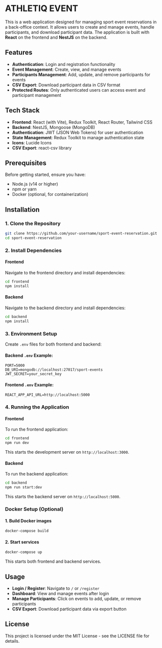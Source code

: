 # ATHLETIQ EVENT

This is a web application designed for managing sport event reservations in a back-office context. It allows users to create and manage events, handle participants, and download participant data. The application is built with **React** on the frontend and **NestJS** on the backend.

## Features

- **Authentication**: Login and registration functionality
- **Event Management**: Create, view, and manage events
- **Participants Management**: Add, update, and remove participants for events
- **CSV Export**: Download participant data in CSV format
- **Protected Routes**: Only authenticated users can access event and participant management

## Tech Stack

- **Frontend**: React (with Vite), Redux Toolkit, React Router, Tailwind CSS
- **Backend**: NestJS, Mongoose (MongoDB)
- **Authentication**: JWT (JSON Web Tokens) for user authentication
- **State Management**: Redux Toolkit to manage authentication state
- **Icons**: Lucide Icons
- **CSV Export**: react-csv library

## Prerequisites

Before getting started, ensure you have:

- Node.js (v14 or higher)
- npm or yarn
- Docker (optional, for containerization)

## Installation

### 1. Clone the Repository

```bash
git clone https://github.com/your-username/sport-event-reservation.git
cd sport-event-reservation
```

### 2. Install Dependencies

#### Frontend
Navigate to the frontend directory and install dependencies:

```bash
cd frontend
npm install
```

#### Backend
Navigate to the backend directory and install dependencies:

```bash
cd backend
npm install
```

### 3. Environment Setup

Create `.env` files for both frontend and backend:

#### Backend `.env` Example:
```
PORT=5000
DB_URI=mongodb://localhost:27017/sport-events
JWT_SECRET=your_secret_key
```

#### Frontend `.env` Example:
```
REACT_APP_API_URL=http://localhost:5000
```

### 4. Running the Application

#### Frontend
To run the frontend application:

```bash
cd frontend
npm run dev
```
This starts the development server on `http://localhost:3000`.

#### Backend
To run the backend application:

```bash
cd backend
npm run start:dev
```
This starts the backend server on `http://localhost:5000`.

### Docker Setup (Optional)

#### 1. Build Docker images
```bash
docker-compose build
```

#### 2. Start services
```bash
docker-compose up
```
This starts both frontend and backend services.

## Usage

- **Login / Register**: Navigate to `/` or `/register`
- **Dashboard**: View and manage events after login
- **Manage Participants**: Click on events to add, update, or remove participants
- **CSV Export**: Download participant data via export button

## License

This project is licensed under the MIT License - see the LICENSE file for details.

